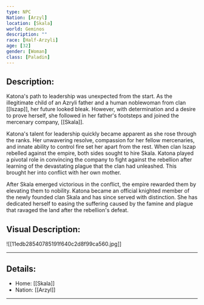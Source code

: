 ```yaml
---
type: NPC
Nation: [Arzyl]
location: [Skala]
world: Geminos
description: ""
race: [Half-Arzyli]
age: [32]
gender: [Woman]
class: [Paladin]
---
```


## Description:


Katona's path to leadership was unexpected from the start. As the illegitimate child of an Azryli father and a human noblewoman from clan [[Iszap]], her future looked bleak. However, with determination and a desire to prove herself, she followed in her father's footsteps and joined the mercenary company, [[Skala]].

Katona's talent for leadership quickly became apparent as she rose through the ranks. Her unwavering resolve, compassion for her fellow mercenaries, and innate ability to control fire set her apart from the rest. When clan Iszap rebelled against the empire, both sides sought to hire Skala. Katona played a pivotal role in convincing the company to fight against the rebellion after learning of the devastating plague that the clan had unleashed. This brought her into conflict with her own mother.

After Skala emerged victorious in the conflict, the empire rewarded them by elevating them to nobility. Katona became an official knighted member of the newly founded clan Skala and has since served with distinction. She has dedicated herself to easing the suffering caused by the famine and plague that ravaged the land after the rebellion's defeat.


## Visual Description:

![[11edb28540785191f640c2d8f99ca560.jpg]]

---
## Details:
- Home: [[Skala]]
- Nation: [[Arzyl]]

---


